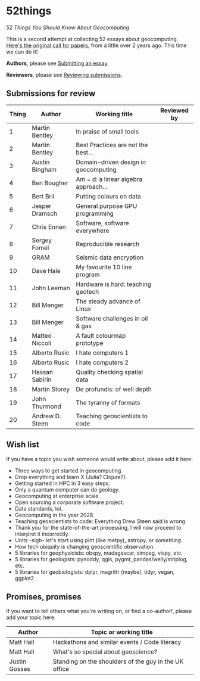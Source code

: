 # 52things
_52 Things You Should Know About Geocomputing_

This is a second attempt at collecting 52 essays about geocomputing. [Here's the original call for papers](https://agilescientific.com/blog/2014/12/29/geocomputing-call-for-papers), from a little over 2 years ago. This time we can do it!

**Authors**, please see [Submitting an essay](Submitting_an_essay.md).

**Reviewers**, please see [Reviewing submissions](Reviewing_submissions.md).


## Submissions for review

| Thing | Author           | Working title                       | Reviewed by |
| ----- | ---------------- | ----------------------------------- | ----------- |
|    1  | Martin Bentley   | In praise of small tools            |             |
|    2  | Martin Bentley   | Best Practices are not the best...  |             |
|    3  | Austin Bingham   | Domain-driven design in geocomputing|             |
|    4  | Ben Bougher      | Am = d: a linear algebra approach...|             |
|    5  | Bert Bril        | Putting colours on data             |             |
|    6  | Jesper Dramsch   | General purpose GPU programming     |             |
|    7  | Chris Ennen      | Software, software everywhere       |             |
|    8  | Sergey Fomel     | Reproducible research               |             |
|    9  | GRAM             | Seismic data encryption             |             |
|   10  | Dave Hale        | My favourite 10 line program        |             |
|   11  | John Leeman      | Hardware is hard: teaching geotech  |             |
|   12  | Bill Menger      | The steady advance of Linux         |             |
|   13  | Bill Menger      | Software challenges in oil & gas    |             |
|   14  | Matteo Niccoli   | A fault colourmap prototype         |             |
|   15  | Alberto Rusic    | I hate computers 1                  |             |
|   16  | Alberto Rusic    | I hate computers 2                  |             |
|   17  | Hassan Sabirin   | Quality checking spatial data       |             |
|   18  | Martin Storey    | De profundis: of well depth         |             |
|   19  | John Thurmond    | The tyranny of formats              |             |   
|   20  | Andrew D. Steen  | Teaching geoscientists to code      |

## Wish list

If you have a topic you wish someone would write about, please add it here:

- Three ways to get started in geocomputing.
- Drop everything and learn X (Julia? Clojure?).
- Getting started in HPC in 3 easy steps.
- Only a quantum computer can do geology.
- Geocomputing at enterprise scale.
- Open sourcing a corporate software project.
- Data standards, lol.
- Geocomputing in the year 2028.
- Teaching geoscientists to code: Everything Drew Steen said is wrong
- Thank you for the state-of-the-art processing, I will now proceed to interpret it incorrectly.
- Units -sigh- let's start using pint (like metpy), astropy, or _something_.
- How tech ubiquity is changing geoscientific observation.
- 5 libraries for geophysicists: obspy, madagascar, simpeg, vispy, etc.
- 5 libraries for geologists: pynoddy, qgis, pygmt, pandas/welly/striplog, etc.
- 5 libraries for geobiologists: dplyr, magrittr (maybe), tidyr, vegan, ggplot2


## Promises, promises

If you want to tell others what you're writing on, or find a co-author!, please add your topic here:

| Author           | Topic or working title                            |
| ---------------- | ------------------------------------------------- |
| Matt Hall        | Hackathons and similar events / Code literacy     |
| Matt Hall        | What's so special about geoscience?               |
| Justin Gosses    | Standing on the shoulders of the guy in the UK office|
